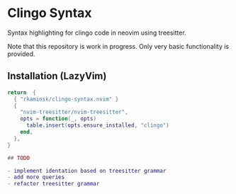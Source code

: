 # Clingo Syntax

Syntax highlighting for clingo code in neovim using treesitter.

Note that this repository is work in progress. Only very basic functionality is
provided.

## Installation (LazyVim)

```lua
return  {
  { "rkaminsk/clingo-syntax.nvim" }
  {
    "nvim-treesitter/nvim-treesitter",
    opts = function(_, opts)
      table.insert(opts.ensure_installed, "clingo")
    end,
  },
}

## TODO

- implement identation based on treesitter grammar
- add more queries
- refactor treesitter grammar
